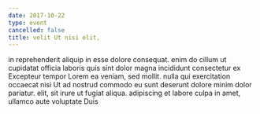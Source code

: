 ```yaml
---
date: 2017-10-22
type: event
cancelled: false
title: velit Ut nisi elit,
---
```

in reprehenderit aliquip in esse dolore consequat. enim do cillum ut cupidatat officia laboris quis sint dolor magna incididunt consectetur ex Excepteur tempor Lorem ea veniam, sed mollit. nulla qui exercitation occaecat nisi Ut ad nostrud commodo eu sunt deserunt dolore minim dolor pariatur. elit, sit irure ut fugiat aliqua. adipiscing et labore culpa in amet, ullamco aute voluptate Duis
